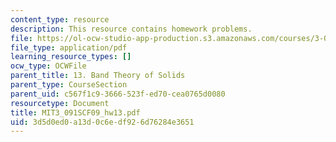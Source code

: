 ```yaml
---
content_type: resource
description: This resource contains homework problems.
file: https://ol-ocw-studio-app-production.s3.amazonaws.com/courses/3-091sc-introduction-to-solid-state-chemistry-fall-2010/3d5d0ed0a13d0c6edf926d76284e3651_MIT3_091SCF09_hw13.pdf
file_type: application/pdf
learning_resource_types: []
ocw_type: OCWFile
parent_title: 13. Band Theory of Solids
parent_type: CourseSection
parent_uid: c567f1c9-3666-523f-ed70-cea0765d0080
resourcetype: Document
title: MIT3_091SCF09_hw13.pdf
uid: 3d5d0ed0-a13d-0c6e-df92-6d76284e3651
---
```

